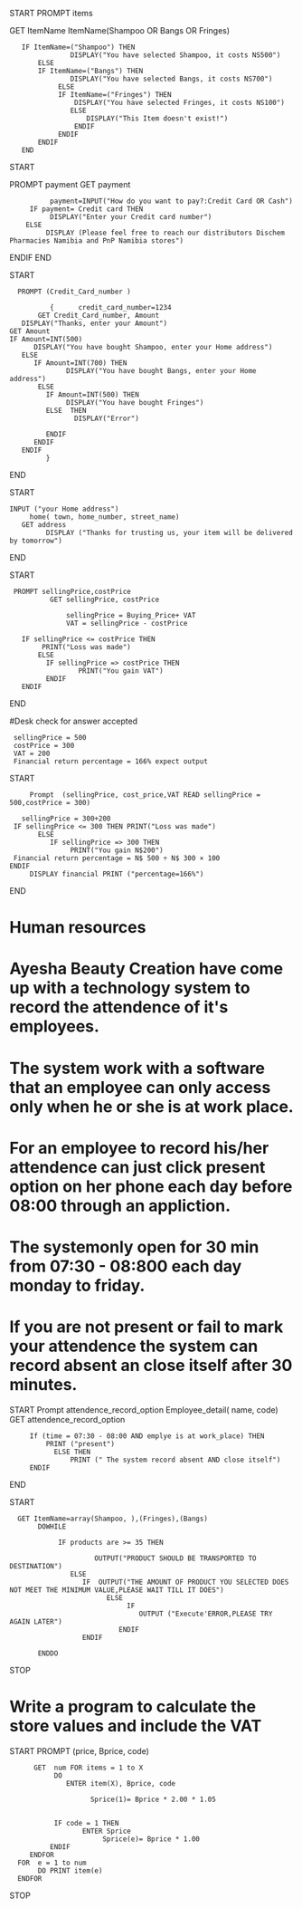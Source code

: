 START PROMPT items

GET ItemName ItemName(Shampoo OR Bangs OR Fringes) 

       IF ItemName=("Shampoo") THEN 
                   DISPLAY("You have selected Shampoo, it costs NS500") 
           ELSE 
           IF ItemName=("Bangs") THEN 
                   DISPLAY("You have selected Bangs, it costs NS700") 
                ELSE 
                IF ItemName=("Fringes") THEN 
                    DISPLAY("You have selected Fringes, it costs NS100")
                   ELSE
                       DISPLAY("This Item doesn't exist!")
                    ENDIF 
                ENDIF 
           ENDIF 
       END


START

   PROMPT payment 
      GET payment

              payment=INPUT("How do you want to pay?:Credit Card OR Cash")
         IF payment= Credit card THEN 
              DISPLAY("Enter your Credit card number")
        ELSE
             DISPLAY (Please feel free to reach our distributors Dischem Pharmacies Namibia and PnP Namibia stores")
   ENDIF
  END

START

      PROMPT (Credit_Card_number ) 

              {      credit_card_number=1234
           GET Credit_Card_number, Amount
       DISPLAY("Thanks, enter your Amount") 
    GET Amount
    IF Amount=INT(500) 
          DISPLAY("You have bought Shampoo, enter your Home address") 
       ELSE 
          IF Amount=INT(700) THEN 
                  DISPLAY("You have bought Bangs, enter your Home address") 
           ELSE 
             IF Amount=INT(500) THEN
                  DISPLAY("You have bought Fringes")
             ELSE  THEN 
                    DISPLAY("Error")

             ENDIF
          ENDIF
       ENDIF
             } 
END


START

    INPUT ("your Home address")
         home( town, home_number, street_name) 
       GET address 
             DISPLAY ("Thanks for trusting us, your item will be delivered by tomorrow")
END



START

     PROMPT sellingPrice,costPrice 
              GET sellingPrice, costPrice

                  sellingPrice = Buying_Price+ VAT 
                  VAT = sellingPrice - costPrice

       IF sellingPrice <= costPrice THEN 
            PRINT("Loss was made") 
           ELSE 
             IF sellingPrice => costPrice THEN
                     PRINT("You gain VAT")
             ENDIF
       ENDIF
END



#Desk check for answer accepted 

     sellingPrice = 500 
     costPrice = 300
     VAT = 200
     Financial return percentage = 166% expect output

START

         Prompt  (sellingPrice, cost_price,VAT READ sellingPrice = 500,costPrice = 300) 

       sellingPrice = 300+200 
     IF sellingPrice <= 300 THEN PRINT("Loss was made") 
           ELSE 
              IF sellingPrice => 300 THEN
                   PRINT("You gain N$200")
     Financial return percentage = N$ 500 ÷ N$ 300 × 100 
    ENDIF
         DISPLAY financial PRINT ("percentage=166%") 
END




# Human resources


# Ayesha Beauty Creation have come up with a technology system to record the attendence of it's employees. 
# The system work with a software that an employee can only access only when he or she is at work place.
# For an employee to record his/her attendence can just click present option on her phone each day before 08:00 through an appliction.
# The systemonly open for 30 min from 07:30 - 08:800 each day monday to friday.
# If you are not present or fail to mark your attendence the system can record absent an close itself after 30  minutes.

START 
      Prompt attendence_record_option
       Employee_detail( name, code)
        GET attendence_record_option
     
         If (time = 07:30 - 08:00 AND emplye is at work_place) THEN
             PRINT ("present")
               ELSE THEN 
                   PRINT (" The system record absent AND close itself")
         ENDIF
END







START

      GET ItemName=array(Shampoo, ),(Fringes),(Bangs)
           DOWHILE

                IF products are >= 35 THEN

                         OUTPUT("PRODUCT SHOULD BE TRANSPORTED TO DESTINATION")
                   ELSE 
                      IF  OUTPUT("THE AMOUNT OF PRODUCT YOU SELECTED DOES NOT MEET THE MINIMUM VALUE,PLEASE WAIT TILL IT DOES") 
                            ELSE 
                                 IF
                                    OUTPUT ("Execute'ERROR,PLEASE TRY AGAIN LATER") 
                               ENDIF
                      ENDIF

           ENDDO
STOP

# Write a program to calculate the store values and include the VAT 



START 
     PROMPT (price, Bprice, code)

          GET  num FOR items = 1 to X 
               DO 
                  ENTER item(X), Bprice, code 

                        Sprice(1)= Bprice * 2.00 * 1.05


               IF code = 1 THEN 
                      ENTER Sprice
                           Sprice(e)= Bprice * 1.00 
              ENDIF 
         ENDFOR 
      FOR  e = 1 to num 
           DO PRINT item(e) 
      ENDFOR 
STOP

   
   



